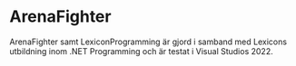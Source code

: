 # ArenaFighter
ArenaFighter samt LexiconProgramming är gjord i samband med Lexicons utbildning inom .NET Programming och är testat i Visual Studios 2022.
